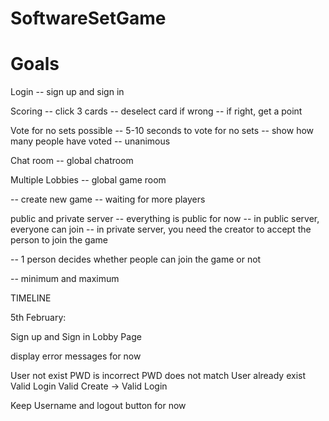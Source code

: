 # SoftwareSetGame

# Goals

Login 
-- sign up and sign in 

Scoring 
-- click 3 cards
-- deselect card if wrong
-- if right, get a point

Vote for no sets possible
-- 5-10 seconds to vote for no sets
-- show how many people have voted
-- unanimous

Chat room
-- global chatroom 



Multiple Lobbies
-- global game room 

-- create new game 
-- waiting for more players


public and private server
-- everything is public for now
-- in public server, everyone can join
-- in private server, you need the creator to accept the person to join the game

-- 1 person decides whether people can join the game or not

-- minimum and maximum

TIMELINE

5th February:

Sign up and Sign in 
Lobby Page

display error messages for now

User not exist
PWD is incorrect
PWD does not match
User already exist
Valid Login
Valid Create -> Valid Login 



Keep Username and logout button for now

